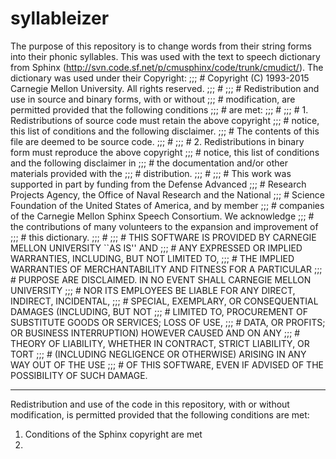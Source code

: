 # syllableizer
The purpose of this repository is to change words from their string forms into their phonic syllables. This was used with the text to speech dictionary from Sphinx (http://svn.code.sf.net/p/cmusphinx/code/trunk/cmudict/). The dictionary was used under their Copyright:
;;; # Copyright (C) 1993-2015 Carnegie Mellon University. All rights reserved.
;;; #
;;; # Redistribution and use in source and binary forms, with or without
;;; # modification, are permitted provided that the following conditions
;;; # are met:
;;; #
;;; # 1. Redistributions of source code must retain the above copyright
;;; #    notice, this list of conditions and the following disclaimer.
;;; #    The contents of this file are deemed to be source code.
;;; #
;;; # 2. Redistributions in binary form must reproduce the above copyright
;;; #    notice, this list of conditions and the following disclaimer in
;;; #    the documentation and/or other materials provided with the
;;; #    distribution.
;;; #
;;; # This work was supported in part by funding from the Defense Advanced
;;; # Research Projects Agency, the Office of Naval Research and the National
;;; # Science Foundation of the United States of America, and by member
;;; # companies of the Carnegie Mellon Sphinx Speech Consortium. We acknowledge
;;; # the contributions of many volunteers to the expansion and improvement of
;;; # this dictionary.
;;; #
;;; # THIS SOFTWARE IS PROVIDED BY CARNEGIE MELLON UNIVERSITY ``AS IS'' AND
;;; # ANY EXPRESSED OR IMPLIED WARRANTIES, INCLUDING, BUT NOT LIMITED TO,
;;; # THE IMPLIED WARRANTIES OF MERCHANTABILITY AND FITNESS FOR A PARTICULAR
;;; # PURPOSE ARE DISCLAIMED.  IN NO EVENT SHALL CARNEGIE MELLON UNIVERSITY
;;; # NOR ITS EMPLOYEES BE LIABLE FOR ANY DIRECT, INDIRECT, INCIDENTAL,
;;; # SPECIAL, EXEMPLARY, OR CONSEQUENTIAL DAMAGES (INCLUDING, BUT NOT
;;; # LIMITED TO, PROCUREMENT OF SUBSTITUTE GOODS OR SERVICES; LOSS OF USE,
;;; # DATA, OR PROFITS; OR BUSINESS INTERRUPTION) HOWEVER CAUSED AND ON ANY
;;; # THEORY OF LIABILITY, WHETHER IN CONTRACT, STRICT LIABILITY, OR TORT
;;; # (INCLUDING NEGLIGENCE OR OTHERWISE) ARISING IN ANY WAY OUT OF THE USE
;;; # OF THIS SOFTWARE, EVEN IF ADVISED OF THE POSSIBILITY OF SUCH DAMAGE.
__________________________________________________________________________________
Redistribution and use of the code in this repository, with or without
modification, is permitted provided that the following conditions are met:
1. Conditions of the Sphinx copyright are met
2. 
